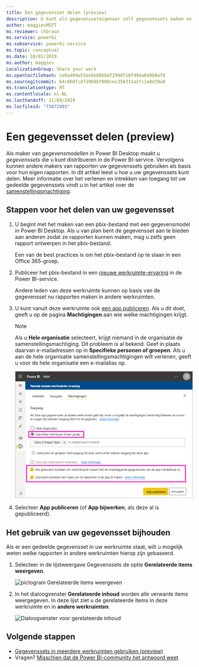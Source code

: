 ```yaml
---
title: Een gegevensset delen (preview)
description: U kunt als gegevensseteigenaar zelf gegevenssets maken en delen zodat anderen er ook gebruik van kunnen maken. Meer informatie over hoe u deze kunt delen.
author: maggiesMSFT
ms.reviewer: chbraun
ms.service: powerbi
ms.subservice: powerbi-service
ms.topic: conceptual
ms.date: 10/01/2019
ms.author: maggies
LocalizationGroup: Share your work
ms.openlocfilehash: ce8a404a53eebb88bbd72998f10fd94a649b8af8
ms.sourcegitcommit: 64c860fcbf2969bf089cec358331a1fc1e0d39a8
ms.translationtype: HT
ms.contentlocale: nl-NL
ms.lasthandoff: 11/09/2019
ms.locfileid: "73872493"
---
```

# <a name="share-a-dataset-preview"></a>Een gegevensset delen (preview)

Als maker van *gegevensmodellen* in Power BI Desktop maakt u *gegevenssets* die u kunt distribueren in de Power BI-service. Vervolgens kunnen andere makers van rapporten uw gegevenssets gebruiken als basis voor hun eigen rapporten. In dit artikel leest u hoe u uw gegevenssets kunt delen. Meer informatie over het verlenen en intrekken van toegang tot uw gedeelde gegevenssets vindt u in het artikel over de [samenstellingsmachtiging](service-datasets-build-permissions.md).

## <a name="steps-to-sharing-your-dataset"></a>Stappen voor het delen van uw gegevensset

1. U begint met het maken van een pbix-bestand met een gegevensmodel in Power BI Desktop. Als u van plan bent de gegevensset aan te bieden aan anderen zodat ze rapporten kunnen maken, mag u zelfs geen rapport ontwerpen in het pbix-bestand.

    Een van de best practices is om het pbix-bestand op te slaan in een Office 365-groep.

1. Publiceer het pbix-bestand in een [nieuwe werkruimte-ervaring](service-create-the-new-workspaces.md) in de Power BI-service.
    
    Andere leden van deze werkruimte kunnen op basis van de gegevensset nu rapporten maken in andere werkruimten.

1. U kunt vanuit deze werkruimte ook [een app publiceren](service-create-distribute-apps.md). Als u dit doet, geeft u op de pagina **Machtigingen** aan wie welke machtigingen krijgt.

    > [!NOTE]
    > Als u **Hele organisatie** selecteert, krijgt niemand in de organisatie de samenstellingsmachtiging. Dit probleem is al bekend. Geef in plaats daarvan e-mailadressen op in **Specifieke personen of groepen**.  Als u aan de hele organisatie samenstellingsmachtigingen wilt verlenen, geeft u voor de hele organisatie een e-mailalias op.

    ![App-machtigingen instellen](media/service-datasets-build-permissions/power-bi-dataset-app-permission-new-look.png)

1. Selecteer **App publiceren** (of **App bijwerken**, als deze al is gepubliceerd).

## <a name="track-your-dataset-usage"></a>Het gebruik van uw gegevensset bijhouden

Als er een gedeelde gegevensset in uw werkruimte staat, wilt u mogelijk weten welke rapporten in andere werkruimten hierop zijn gebaseerd.

1. Selecteer in de lijstweergave Gegevenssets de optie **Gerelateerde items weergeven**.

    ![pictogram Gerelateerde items weergeven](media/service-datasets-build-permissions/power-bi-dataset-view-related-to-dataset.png)

1. In het dialoogvenster **Gerelateerde inhoud** worden alle verwante items weergegeven. In deze lijst ziet u de gerelateerde items in deze werkruimte en in **andere werkruimten**.
 
    ![Dialoogvenster voor gerelateerde inhoud](media/service-datasets-build-permissions/power-bi-dataset-related-workspaces.png)

## <a name="next-steps"></a>Volgende stappen

- [Gegevenssets in meerdere werkruimten gebruiken (preview)](service-datasets-across-workspaces.md)
- Vragen? [Misschien dat de Power BI-community het antwoord weet](https://community.powerbi.com/)
